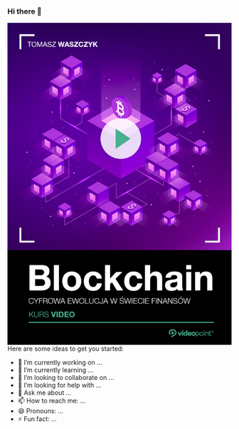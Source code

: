 ### Hi there 👋
<a target="_blank" href="https://helion.pl/">
  <img align="left" width="3500" margin-right="25px" src="okladka.png">
</a>

Here are some ideas to get you started:

- 🔭 I’m currently working on ...
- 🌱 I’m currently learning ...
- 👯 I’m looking to collaborate on ...
- 🤔 I’m looking for help with ...
- 💬 Ask me about ...
- 📫 How to reach me: ...
- 😄 Pronouns: ...
- ⚡ Fun fact: ...

